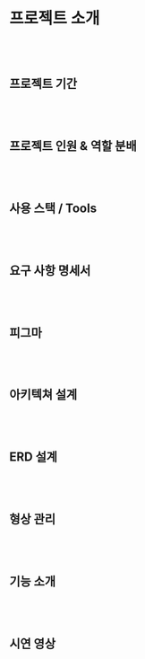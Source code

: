 # 프로젝트 소개
<br>
<br>

## 프로젝트 기간
<br>
<br>

## 프로젝트 인원 & 역할 분배
<br>
<br>

## 사용 스택 / Tools
<br>
<br>

## 요구 사항 명세서
<br>
<br>

## 피그마
<br>
<br>

## 아키텍쳐 설계
<br>
<br>

## ERD 설계
<br>
<br>

## 형상 관리
<br>
<br>

## 기능 소개
<br>
<br>

## 시연 영상
<br>
<br>
